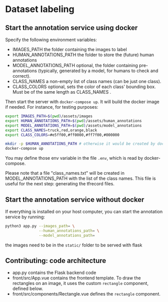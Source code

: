 # Dataset labeling

## Start the annotation service using docker

Specify the following environment variables:
- IMAGES_PATH the folder containing the images to label
- HUMAN_ANNOTATIONS_PATH the folder to store the (future) human annotations
- MODEL_ANNOTATIONS_PATH optional, the folder containing pre-annotations (typically, generated by a model, for humans to check and correct).
- CLASS_NAMES a non-empty list of class names (can be just one class).
- CLASS_COLORS optional, sets the color of each class' bounding box. Must be of the same length as CLASS_NAMES .

Then start the server with `docker-compose up`. It will build the docker image if needed. For instance, for testing purposes:
```bash
export IMAGES_PATH=$(pwd)/assets/images
export HUMAN_ANNOTATIONS_PATH=$(pwd)/assets/human_annotations
export MODEL_ANNOTATIONS_PATH=$(pwd)/assets/model_annotations
export CLASS_NAMES=truck,red,orange,black
export CLASS_COLORS=#e5ff00,#ff0000,#ff7f00,#000000

mkdir -p $HUMAN_ANNOTATIONS_PATH # otherwise it would be created by docker/root and be unwritable
docker-compose up
```

You may define those env variable in the file `.env`, which is read by docker-compose.

Please note that a file "class_names.txt" will be created in MODEL_ANNOTATIONS_PATH with the list of the class names. This file is useful for the next step: generating the tfrecord files.

## Start the annotation service without docker
If everything is installed on your host computer, you can start the annotation service by running:

```bash
python3 app.py --images_path= \
               --human_annotations_path= \
               --model_annotations_path=
```

the images need to be in the `static/` folder to be served with flask

## Contributing: code architecture
- app.py contains the Flask backend code
- front/src/App.vue contains the frontend template. To draw the rectangles on an image, it uses the custom `rectangle` component, defined below.
- front/src/components/Rectangle.vue defines the `rectangle` component.
